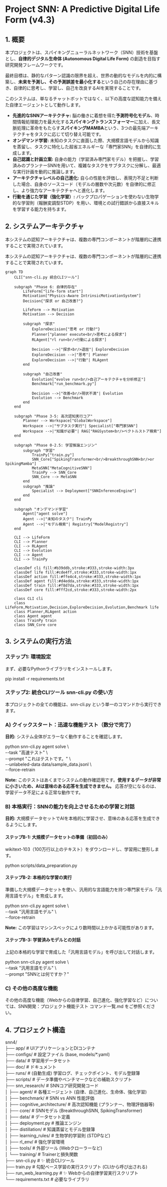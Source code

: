 # **Project SNN: A Predictive Digital Life Form (v4.3)**

## **1\. 概要**

本プロジェクトは、スパイキングニューラルネットワーク（SNN）技術を基盤とし、**自律的デジタル生命体 (Autonomous Digital Life Form)** の創造を目指す研究開発フレームワークです。

最終目標は、静的なパターン認識の限界を超え、世界の動的なモデルを内的に構築し、**未来を予測し、その予測誤差を最小化する**という自己の存在理由に基づき、自律的に思考し、学習し、自己を改良するAIを実現することです。

このシステムは、単なるチャットボットではなく、以下の高度な認知能力を備えた自律エージェントとして動作します。

* **先進的なSNNアーキテクチャ:** 脳の働きに着想を得た**予測符号化モデル**、時間情報処理能力を最大化する**スパイキングトランスフォーマー**に加え、長文脈処理に革命をもたらす**スパイキングMAMBA**という、3つの最先端アーキテクチャをタスクに応じて切り替え可能です。
* **オンデマンド学習:** 未知のタスクに直面した際、大規模言語モデルから知識を蒸留し、タスクに特化した超省エネルギーな「専門家SNN」を自律的に生成します。
* **自己認識と計画立案:** 自身の能力（学習済み専門家モデル）を把握し、学習済みのプランナーSNNを用いて、複雑なタスクをサブタスクに分解し、最適な実行計画を動的に推論します。
* **アーキテクチャレベルの自己進化:** 自らの性能を評価し、表現力不足と判断した場合、自身のソースコード（モデルの層数や次元数）を自律的に修正し、より強力なアーキテクチャへと進化します。
* **行動を通じた学習（強化学習）:** バックプロパゲーションを使わない生物学的な学習則（報酬変調型STDP）を用い、環境との試行錯誤から直接スキルを学習する能力を持ちます。

## **2\. システムアーキテクチャ**

本システムの認知アーキテクチャは、複数の専門コンポーネントが階層的に連携することで実現されています。

本システムの認知アーキテクチャは、複数の専門コンポーネントが階層的に連携することで実現されています。

```mermaid
graph TD
    CLI["snn-cli.py 統合CLIツール"]

    subgraph "Phase 6: 自律的存在"
        LifeForm["life-form start"]
        Motivation["Physics-Aware IntrinsicMotivationSystem"]
        Decision{"探求 or 自己改善?"}

        LifeForm --> Motivation
        Motivation --> Decision

        subgraph "探求"
            ExploreDecision{"思考 or 行動?"}
            Planner["planner execute<br/>思考による探求"]
            RLAgent["rl run<br/>行動による探求"]

            Decision -->|"探求<br/>退屈"| ExploreDecision
            ExploreDecision -->|"思考"| Planner
            ExploreDecision -->|"行動"| RLAgent
        end

        subgraph "自己改善"
            Evolution["evolve run<br/>自己アーキテクチャを分析修正"]
            Benchmark["run_benchmark.py"]

            Decision -->|"改善<br/>現状不満"| Evolution
            Evolution --> Benchmark
        end
    end

    subgraph "Phase 3-5: 高次認知実行コア"
        Planner --> Workspace["GlobalWorkspace"]
        Workspace -->|"サブタスク実行"| Specialist["専門家SNN"]
        Workspace -->|"知識が必要"| RAG["RAGSystem<br/>ベクトルストア検索"]
    end

    subgraph "Phase 0-2.5: 学習推論エンジン"
        subgraph "学習"
            TrainPy["train.py"]
            SNN_Core["SpikingTransformer<br/>BreakthroughSNN<br/>or SpikingMamba"]
            MetaSNN["MetaCognitiveSNN"]
            TrainPy --> SNN_Core
            SNN_Core --> MetaSNN
        end
        subgraph "推論"
            Specialist --> Deployment["SNNInferenceEngine"]
        end
    end

    subgraph "オンデマンド学習"
        Agent["agent solve"]
        Agent -->|"未知のタスク"| TrainPy
        Agent -->|"モデル検索"| Registry["ModelRegistry"]
    end

    CLI --> LifeForm
    CLI --> Planner
    CLI --> RLAgent
    CLI --> Evolution
    CLI --> Agent
    CLI --> TrainPy

    classDef cli fill:#b39ddb,stroke:#333,stroke-width:3px
    classDef life fill:#cde4ff,stroke:#333,stroke-width:1px
    classDef action fill:#ffe4c4,stroke:#333,stroke-width:1px
    classDef agent fill:#d4edda,stroke:#333,stroke-width:1px
    classDef train fill:#f8d7da,stroke:#333,stroke-width:1px
    classDef core fill:#fff2cd,stroke:#333,stroke-width:2px
    
    class CLI cli
    class LifeForm,Motivation,Decision,ExploreDecision,Evolution,Benchmark life
    class Planner,RLAgent action
    class Agent agent
    class TrainPy train
    class SNN_Core core
```    

## **3\. システムの実行方法**

### **ステップ1: 環境設定**

まず、必要なPythonライブラリをインストールします。

pip install \-r requirements.txt

### **ステップ2: 統合CLIツール snn-cli.py の使い方**

本プロジェクトの全ての機能は、snn-cli.py という単一のコマンドから実行できます。

### **A) クイックスタート：迅速な機能テスト（数分で完了）**

**目的:** システム全体がエラーなく動作することを確認します。

python snn-cli.py agent solve \\  
    \--task "高速テスト" \\  
    \--prompt "これはテストです。" \\  
    \--unlabeled-data data/sample\_data.jsonl \\  
    \--force-retrain

**Note:** このテストはあくまでシステムの動作確認用です。**使用するデータが非常に小さいため、AIは意味のある応答を生成できません。** 応答が空になるのは、学習データ不足による正常な動作です。

### **B) 本格実行：SNNの能力を向上させるための学習と対話**

**目的:** 大規模データセットでAIを本格的に学習させ、意味のある応答を生成できるようにします。

#### **ステップB-1: 大規模データセットの準備（初回のみ）**

wikitext-103（100万行以上のテキスト）をダウンロードし、学習用に整形します。

python scripts/data\_preparation.py

#### **ステップB-2: 本格的な学習の実行**

準備した大規模データセットを使い、汎用的な言語能力を持つ専門家モデル「汎用言語モデル」を育成します。

python snn-cli.py agent solve \\  
    \--task "汎用言語モデル" \\  
    \--force-retrain

**Note:** この学習はマシンスペックにより数時間以上かかる可能性があります。

#### **ステップB-3: 学習済みモデルとの対話**

上記の本格的な学習で育成した「汎用言語モデル」を呼び出して対話します。

python snn-cli.py agent solve \\  
    \--task "汎用言語モデル" \\  
    \--prompt "SNNとは何ですか？"

### **C) その他の高度な機能**

その他の高度な機能（Webからの自律学習、自己進化、強化学習など）については、SNN開発：プロジェクト機能テスト コマンド一覧.md をご参照ください。

## **4\. プロジェクト構造**

snn4/  
├── app/                  \# UIアプリケーションとDIコンテナ  
├── configs/              \# 設定ファイル (base, models/\*.yaml)  
├── data/                 \# 学習用データセット  
├── doc/                  \# ドキュメント  
├── runs/                 \# (自動生成) 学習ログ、チェックポイント、モデル登録簿  
├── scripts/              \# データ準備やベンチマークなどの補助スクリプト  
├── snn\_research/         \# SNNコア研究開発コード  
│   ├── agent/            \# 各種エージェント (自律、自己進化、生命体、強化学習)  
│   ├── benchmark/        \# SNN vs ANN 性能評価  
│   ├── cognitive\_architecture/ \# 高次認知機能 (プランナー、物理評価器等)  
│   ├── core/             \# SNNモデル (BreakthroughSNN, SpikingTransformer)  
│   ├── data/             \# データセット定義  
│   ├── deployment.py     \# 推論エンジン  
│   ├── distillation/     \# 知識蒸留とモデル登録簿  
│   ├── learning\_rules/   \# 生物学的学習則 (STDPなど)  
│   ├── rl\_env/           \# 強化学習環境  
│   ├── tools/            \# 外部ツール (Webクローラーなど)  
│   └── training/         \# Trainerと損失関数  
├── snn-cli.py            \# ✨ 統合CLIツール  
├── train.py              \# 勾配ベース学習の実行スクリプト (CLIから呼び出される)  
├── run\_web\_learning.py   \# ✨ Webからの自律学習実行スクリプト  
└── requirements.txt      \# 必要なライブラリ  

